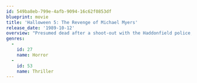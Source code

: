 ```yaml
---
id: 549ba8eb-799e-4afb-9094-16c62f0853df
blueprint: movie
title: 'Halloween 5: The Revenge of Michael Myers'
release_date: '1989-10-12'
overview: "Presumed dead after a shoot-out with the Haddonfield police, Michael Myers is secretly nursed back to health -- and returns a year later to kill again and once more targets his young niece, Jamie. Jamie is now recovering in the local children's hospital after attacking her stepmother and losing her voice. Her mental link with her evil uncle may be the key to uprooting her family tree."
genres:
  -
    id: 27
    name: Horror
  -
    id: 53
    name: Thriller
---
```

